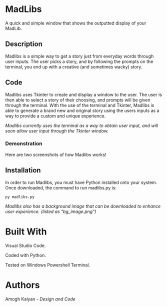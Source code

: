 # MadLibs
A quick and simple window that shows the outputted display of your MadLib.

## Description

Madlibs is a simple way to get a story just from everyday words through user inputs. The user picks a story, and by following the prompts on the terminal, you end up with a creative (and sometimes wacky) story.

## Code

Madlibs uses Tkinter to create and display a window to the user. The user is then able to select a story of their choosing, and prompts will be given through the terminal. With the use of the terminal and Tkinter, Madlibs is able to generate a brand new and original story using the users inputs as a way to provide a custom and unique experience. 

_Madlibs currently uses the terminal as a way to obtain user input, and will soon allow user input through the Tkinter window._ 

### Demonstration

Here are two screenshots of how Madlibs works!



## Installation

In order to run Madlibs, you must have Python installed onto your system. Once downloaded, the command to run madlibs.py is:

```
py madlibs.py
```

_Madlibs also has a background image that can be downloaded to enhance user experience. (listed as "bg_image.png")_

# Built With

Visual Studio Code.

Coded with Python.

Tested on Windows Powershell Terminal.

# Authors

Amogh Kalyan - *Design and Code*

